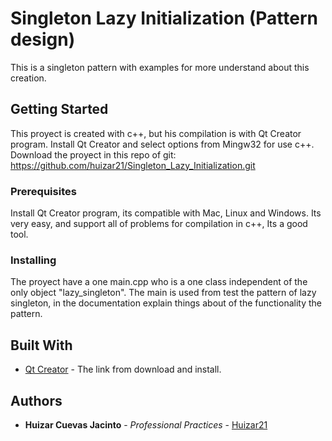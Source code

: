 # Singleton Lazy Initialization (Pattern design)

This is a singleton pattern with examples for more understand about this creation.

## Getting Started

This proyect is created with c++, but his compilation is with Qt Creator program.
Install Qt Creator and select options from Mingw32 for use c++.
Download the proyect in this repo of git: https://github.com/huizar21/Singleton_Lazy_Initialization.git

### Prerequisites

Install Qt Creator program, its compatible with Mac, Linux and Windows. Its very easy, and support all of problems for compilation in c++, Its a good tool. 

### Installing

The proyect have a one main.cpp who is a one class independent of the only object "lazy_singleton". The main is used from test the pattern of lazy singleton, in the documentation explain things about of the functionality the pattern.

## Built With

* [Qt Creator]("http://doc.qt.io/qt-5/osx.html") - The link from download and install.

## Authors

* **Huizar Cuevas Jacinto** - *Professional Practices* - [Huizar21](https://github.com/Huizar21)








